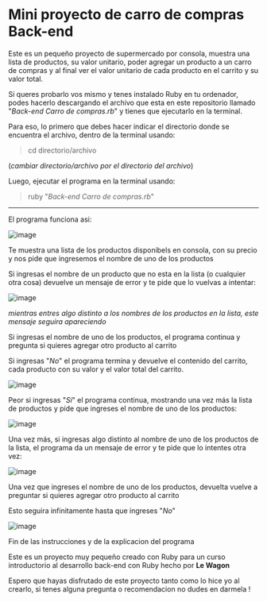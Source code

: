 # Mini proyecto de carro de compras Back-end

Este es un pequeño proyecto de supermercado por consola, muestra una lista de productos, su valor unitario, poder agregar un producto a un carro de compras y al final ver el valor unitario de cada producto en el carrito y su valor total.

Si queres probarlo vos mismo y tenes instalado Ruby en tu ordenador, podes hacerlo descargando el archivo que esta en este repositorio llamado "_Back-end Carro de compras.rb_" y tienes que ejecutarlo en la terminal.

Para eso, lo primero que debes hacer indicar el directorio donde se encuentra el archivo, dentro de la terminal usando:

> cd directorio/archivo

(_cambiar directorio/archivo por el directorio del archivo_)

Luego, ejecutar el programa en la terminal usando: 

> ruby "_Back-end Carro de compras.rb_"

------------------------------------------------------------------------------------------

El programa funciona asi:

![image](https://user-images.githubusercontent.com/93904438/145695463-3db4d666-5c7b-4ab2-b4aa-8bf6dc1bd42d.png)

Te muestra una lista de los productos disponibels en consola, con su precio y nos pide que ingresemos el nombre de uno de los productos

Si ingresas el nombre de un producto que no esta en la lista (o cualquier otra cosa) devuelve un mensaje de error y te pide que lo vuelvas a intentar:

![image](https://user-images.githubusercontent.com/93904438/145695493-9e127f51-89f4-4f27-91f2-86a1708392de.png)

_mientras entres algo distinto a los nombres de los productos en la lista, este mensaje seguira apareciendo_

Si ingresas el nombre de uno de los productos, el programa continua y pregunta si quieres agregar otro producto al carrito

Si ingresas "_No_" el programa termina y devuelve el contenido del carrito, cada producto con su valor y el valor total del carrito. 

![image](https://user-images.githubusercontent.com/93904438/145695549-a2366bd5-d4ca-4b24-ad6c-0f763966ae96.png)

Peor si ingresas "_Si_" el programa continua, mostrando una vez más la lista de productos y pide que ingreses el nombre de uno de los productos:

![image](https://user-images.githubusercontent.com/93904438/145695610-eee3a3a3-275d-4559-a006-f840ec94f785.png)

Una vez más, si ingresas algo distinto al nombre de uno de los productos de la lista, el programa da un mensaje de error y te pide que lo intentes otra vez:

![image](https://user-images.githubusercontent.com/93904438/145695621-12e2f4c8-e287-4808-80ef-14f34978d901.png)

Una vez que ingreses el nombre de uno de los productos, devuelta vuelve a preguntar si quieres agregar otro producto al carrito

Esto seguira infinitamente hasta que ingreses "_No_"

![image](https://user-images.githubusercontent.com/93904438/145695682-226710ec-94a3-4446-92eb-b7f3ff869f26.png)

Fin de las instrucciones y de la explicacion del programa

Este es un proyecto muy pequeño creado con Ruby para un curso introductorio al desarrollo back-end con Ruby hecho por **Le Wagon**

Espero que hayas disfrutado de este proyecto tanto como lo hice yo al crearlo, si tenes alguna pregunta o recomendacion no dudes en darmela !
